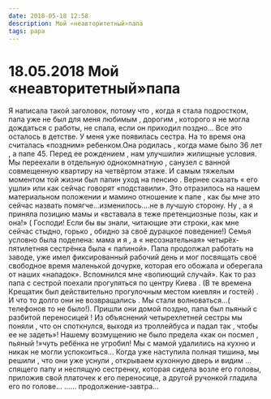 ```yaml
---
date: 2018-05-18 12:58
description: Мой «неавторитетный»папа
tags: papa
---
```

# 18.05.2018 Мой «неавторитетный»папа

Я написала такой заголовок, потому что , когда я стала подростком, папа уже не был для меня любимым , дорогим , которого я не могла дождаться с работы, не спала, если он приходил поздно... Все это осталось в детстве.   У меня уже появилась  сестра. На то время она считалась «поздним» ребенком.Она родилась , когда маме было 36 лет , а папе 45. Перед ее рождением , нам улучшили» жилищные условия. Мы переехали в отдельную однокомнатную , санузел с ванной совмещенную квартиру на четвёртом этаже. И самым тяжелым моментом той жизни был папин уход на пенсию . Вернее сказать « его ушли» или как сейчас говорят «подставили». Это отразилось на нашем материальном положении и мамино отношение к папе , как бы мне это сейчас назвать помягче...изменилось....не в лучшую сторону.  Ну , а я приняла позицию мамы и «вставала в теже претенциозные позы, как и она!»  ( Господи! Если бы вы знали, читающие эти строки, как мне сейчас стыдно, горько , обидно за своё дурацкое поведение!) Семья условно была поделена:     мама и я , а « несознательная» четырёх-пятилетняя сестрёнка была « папиной».  Папа продолжал работать на заводе, уже имел фиксированный рабочий день и мог посвящать своё свободное время  маленькой дочурке, которая его обожала и оберегала от наших «нападок». Вспомнился мне «вопиющий случай». Как то раз папа с сестрой поехали прогуляться по центру Киева . (В те времена Крещатик был действительно прогулочным местом киевлян и гостей) . И что то долго они не возвращались . Мы стали волноваться...( телефонов то не было!).  Пришли они домой поздно, папа был пьяный с разбитой переносицей ! Из объяснений четырехлетней сестры мы поняли , что он споткнулся, выходя из троллейбуса и падал так , чтобы ее не задеть»!  Нашему возмущению не было предела «как он посмел , пьяный !»чуть ребёнка не угробил! Мы с мамой удалились на кухню и никак не могли успокоиться... Когда уже наступила полная тишина, мы решили , что они уже уснули , открываем кухонную дверь  и видим ... спящего папу и неспящую сестренку, которая сидела возле его головы, приложив свой платочек к его переносице, а другой ручонкой гладила его по голове...                                                    ...... продолжение-завтра...
